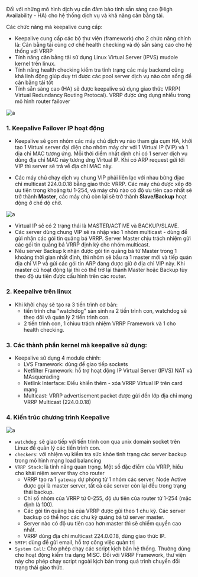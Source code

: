 Đối với những mô hình dịch vụ cần đảm bảo tính sẵn sàng cao (High Availability - HA) cho hệ thống dịch vụ và khả năng cân bằng tải.

Các chức năng mà keepalive cung cấp:

- Keepalive cung cấp các bộ thư viện (framework) cho 2 chức năng chính là: Cân bằng tải cùng cơ chế health checking và độ sẵn sàng cao cho hệ thống với VRRP
- Tính năng cân bằng tải sử dụng Linux Virtual Server (IPVS) mudole kernel trên linux.
- Tính năng health checking kiểm tra tình trạng các máy backend cũng khá linh động giúp duy trì được các pool server dịch vụ nào còn sống để cân bằng tải tốt
- Tính sẵn sàng cao (HA) sẽ được keepalive sử dụng giao thức VRRP( Virtual Redundancy Routing Protocal). VRRP được ứng dụng nhiều trong mô hình router failover 

![a](https://f6-zpcloud.zdn.vn/2894535751152374774/6a5299a90ae7ceb997f6.jpg)

### 1. Keepalive  Failover IP hoạt động 

- Keepalive sẽ gom nhóm các máy chủ dịch vụ nào tham gia cụm HA, khởi tạo 1 Virtual server đại diện cho nhóm máy chr với 1 Virtual IP (VIP) và 1 địa chỉ MAC tương ứng. Mỗi thời điểm nhất định chỉ có 1 server dịch vụ dùng địa chỉ MAC này tương ứng Virtual IP. Khi có ARP request gửi tới VIP thì server sẽ trả về địa chỉ MAC này.

- Các máy chủ chạy dịch vụ chung VIP phải liên lạc với nhau bừng địac chỉ multicast 224.0.0.18 bằng giao thức VRRP. Các máy chủ được xếp độ ưu tiên trong khoảng tư 1-254, và máy chủ nào có độ ưu tiên cao nhất sẽ trở thành **Master**, các máy chủ còn lại sẽ trở thành **Slave/Backup** hoạt động ở chế độ chờ.

![a](https://f5-zpcloud.zdn.vn/165193745580245561/dc0adc1f3756f308aa47.jpg)

- Virtual IP sẽ có 2 trạng thái là MASTER/ACTIVE và BACKUP/SLAVE.
- Các server dùng chung VIP sẽ ra nhập vào 1 nhóm multicast - dùng để gửi nhận các gói tin quảng bá VRRP. Server Master chịu trách nhiệm gửi các gói tin quảng bá VRRP định kỳ cho nhóm multicast.
- Nếu server Backup k nhận được gói tin quảng bá từ Master trong 1 khoảng thời gian nhất định, thì nhóm sẽ bầu ra 1 master mới và tiếp quản địa chỉ VIP và gửi các gói tin ARP đang được giữ ở địa chỉ VIP này. Khi master cũ hoạt động lại thì có thể trở lại thành Master hoặc Backup tùy theo độ ưu tiên được cấu hình trên các router.

### 2. Keepalive trên linux
- Khi khởi chạy sẽ tạo ra 3 tiến trình cơ bản:
  - tiến trình cha "watchdog" sản sinh ra 2 tiến trình con, watchdog sẽ theo dõi và quản lý 2 tiến trình con.
  - 2 tiến trình con, 1 chiuu trách nhiệm VRRP Framework và 1 cho health checking. 

### 3. Các thành phần kernel mà keepalive sử dụng:
- Keepalive sử dụng 4 module chính:
  - LVS Framework: dùng để giao tiếp sockets
  - Netfilter Framework: hỗ trợ hoạt động IP Virtual Server (IPVS) NAT và MAsquerading
  - Netlink Interface: Điều khiển thêm - xóa VRRP Virtual IP trên card mạng 
  - Multicast: VRRP advertisement packet được gửi đến lớp địa chỉ mạng VRRP Multicast (224.0.0.18)

### 4. Kiến trúc chương trình Keepalive

![a](https://f7-zpcloud.zdn.vn/1933477887243175400/c8749d40ce080a565319.jpg)

- `watchdog`: sẽ giao tiếp với tiến trình con qua unix domain socket trên Linux để quản lý các tiến trình con. 
- `checkers`: với nhiệm vụ kiểm tra sức khỏe tình trạng các server backup trong mô hình mạng load balancing 
- `VRRP Stack`: là tính năng quan trọng. Một số đặc điểm của VRRP, hiểu cho khái niệm server thay cho router
  - VRRP tạo ra 1 `gateway` dự phòng từ 1 nhóm các server. Node Active được gọi là master server, tất cả các server còn lại đều trong trạng thái backup.
  - Chỉ số nhóm của VRRP từ 0-255, độ ưu tiên của router từ 1-254 (mặc định là 100).
  - Các gói tin quảng bá của VRRP được gửi theo 1 chu kỳ. Các server backup có thể học các chu kỳ quảng bá từ server master.
  - Server nào có độ ưu tiên cao hơn master thì sẽ chiếm quyền cao nhất.
  - VRRP dùng địa chỉ multicast 224.0.0.18, dùng giao thức IP.
- `SMTP`: dùng để gửi email, hỗ trợ công việc quản trị
- `System Call`: Cho phép chạy các script kịch bản hệ thống. Thường dùng cho hoạt động kiểm tra dạng MISC. Đối với VRRP Framework, thư viện này cho phép chạy script ngoài kịch bản trong quá trình chuyển đổi trạng thái giao thức.